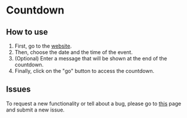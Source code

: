 # Countdown

## How to use

1. First, go to the [website](https://Azerty29242.github.io/Countdown/).
2. Then, choose the date and the time of the event.
3. (Optional) Enter a message that will be shown at the end of the countdown.
3. Finally, click on the "go" button to access the countdown.

## Issues

To request a new functionality or tell about a bug, please go to [this](https://github.com/Azerty29242/Countdown/issues) page and submit a new issue.
